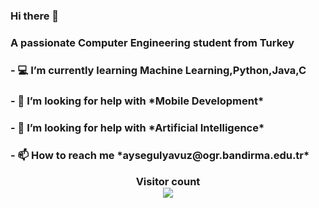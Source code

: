 ### Hi there 👋

<h3 align="left">       A passionate Computer Engineering student from Turkey</h3>
<h3 align="left"> - 💻 I’m currently learning Machine Learning,Python,Java,C
<h3 align="left"> - 🤝 I’m looking for help with *Mobile Development*
<h3 align="left"> - 🤝 I’m looking for help with *Artificial Intelligence*
<h3 align="left"> - 📫 How to reach me *aysegulyavuz@ogr.bandirma.edu.tr*

  
 
  
  <p align="center"> 
 Visitor count<br>
 <img src="https://profile-counter.glitch.me/Aysegulyavuz55/count.svg" />
 </p>
  
 

